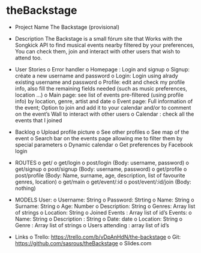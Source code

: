 # theBackstage

-	Project Name
The Backstage (provisional)
-	Description
The Backstage is a small fórum site that Works with the Songkick API to find musical events nearby filtered by your preferences, You can check them, join and interact with other users that wish to attend too.
-	User Stories
o	Error handler 
o	Homepage : Login and signup 
o	Signup: créate a new username and password 
o	Login: Login using alrady existing username and password 
o	Profile: edit and check my profile info, also fill the remaining fields needed (such as music preferences, location …) 
o	Main page: see list of events  pre-filtered (using profile info) by location, genre, artist and date
o	Event page: Full information of the event; Option to join and add it to your calendar and/or to comment on the event’s Wall to interact with other users 
o	Calendar : check all the events that I joined 
-	Backlog
o	Upload profile picture
o	See other profiles 
o	See map of the event 
o	Search bar on the events page allowing me to filter them by special parameters 
o	Dynamic calendar 
o	Get preferences by Facebook login 

-	ROUTES
o	get/ 
o	get/login
o	post/login (Body: username, password) 
o	get/signup
o	post/signup (Body: username, password)
o	get/profile
o	post/profile (Body: Name, surname, age, description, list of favourite genres, location)
o	get/main 
o	get/event/:id
o	post/event/:id/join (Body: nothing) 

-	MODELS
User: 
o	Username: String 
o	Password: Strting
o	Name: String
o	Surname: String
o	Age: Number
o	Description: String
o	Genres: Array list of strings
o	Location: String
o	Joined Events : Array list of id’s
Events: 
o	Name: String
o	Description : String 
o	Date: date
o	Location: String 
o	Genre : Array list of strings 
o	Users attending : array list of id’s

-	Links
o	Trello: https://trello.com/b/vDpAnHdN/the-backstage
o	Git: https://github.com/sasrous/theBackstage
o	Slides.com
